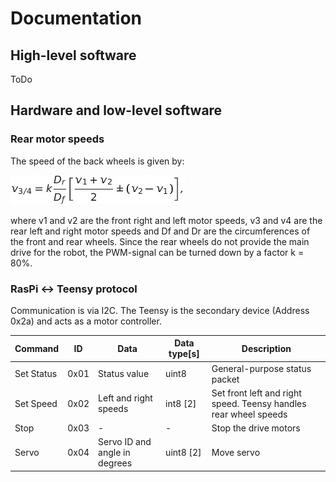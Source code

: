 # Documentation

## High-level software

ToDo

## Hardware and low-level software

### Rear motor speeds

The speed of the back wheels is given by:

![equation](/docs/eq_rear_wheel_speeds.jpg)

where v1 and v2 are the front right and left motor speeds, v3 and v4 are the rear left and right motor speeds and Df and Dr are the circumferences of the front and rear wheels. Since the rear wheels do not provide the main drive for the robot, the PWM-signal can be turned down by a factor k = 80%.

### RasPi <-> Teensy protocol

Communication is via I2C. The Teensy is the secondary device (Address 0x2a) and acts as a motor controller.

| Command | ID | Data | Data type[s] | Description |
| - | - | - | - | - |
| Set Status | 0x01 | Status value | uint8 | General-purpose status packet |
| Set Speed | 0x02 | Left and right speeds | int8 [2] | Set front left and right speed. Teensy handles rear wheel speeds |
| Stop | 0x03 | - | - | Stop the drive motors |
| Servo | 0x04 | Servo ID and angle in degrees | uint8 [2] | Move servo |